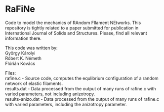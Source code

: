 # RaFiNe
Code to model the mechanics of RAndom FIlament NEtworks.
This repository is tightly related to a paper submitted for publication in International Journal of Solids and Structures.
Please, find all relevant information there.

This code was written by:</br>
György Károlyi</br>
Róbert K. Németh</br>
Flórián Kovács</br>

Files:</br>
rafine.c - Source code, computes the equlibrium configuration of a random network of elastic filaments.</br>
results.dat - Data processed from the output of many runs of rafine.c with varied parameters, not including anizotropy.</br>
results-anizo.dat - Data processed from the output of many runs of rafine.c with varied parameters, including the anizotropy parameter.
